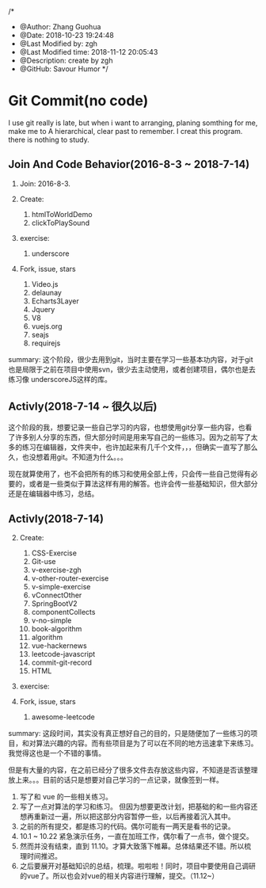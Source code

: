/*
* @Author: Zhang Guohua
* @Date:   2018-10-23 19:24:48
* @Last Modified by:   zgh
* @Last Modified time: 2018-11-12 20:05:43
* @Description: create by zgh
* @GitHub: Savour Humor
*/
# Git Commit(no code)
I use git really is late, but when i want to arranging, planing somthing for me, make me to A hierarchical, clear past to remember. I creat this program. there is nothing to study.

## Join And Code Behavior(2016-8-3 ~ 2018-7-14)
1. Join: 2016-8-3.
2. Create: 
    1. htmlToWorldDemo
    3. clickToPlaySound
3. exercise:
    1. underscore
   
4. Fork, issue, stars
    1. Video.js
    2. delaunay
    3. Echarts3Layer
    4. Jquery
    5. V8
    6. vuejs.org
    7. seajs
    8. requirejs

summary: 这个阶段，很少去用到git，当时主要在学习一些基本功内容，对于git也是局限于之前在项目中使用svn，很少去主动使用，或者创建项目，偶尔也是去练习像 underscoreJS这样的库。

## Activly(2018-7-14 ~ 很久以后)
这个阶段的我，想要记录一些自己学习的内容，也想使用git分享一些内容，也看了许多别人分享的东西，但大部分时间是用来写自己的一些练习。因为之前写了太多的练习在编辑器，文件夹中，也许加起来有几千个文件，，，但确实一直写了那么久，也没想着用git。不知道为什么。。。

现在就算使用了，也不会把所有的练习和使用全部上传，只会传一些自己觉得有必要的，或者是一些类似于算法这样有用的解答。也许会传一些基础知识，但大部分还是在编辑器中练习，总结。

## Activly(2018-7-14)
2. Create: 
    1. CSS-Exercise
    3. Git-use  
    4. v-exercise-zgh
    5. v-other-router-exercise
    6. v-simple-exercise
    7. vConnectOther
    8. SpringBootV2
    9. componentCollects 
    10. v-no-simple
    11. book-algorithm
    12. algorithm
    13. vue-hackernews
    14. leetcode-javascript
    15. commit-git-record  
    16. HTML
3. exercise:
   
4. Fork, issue, stars
    1. awesome-leetcode

summary: 这段时间，其实没有真正想好自己的目的，只是随便加了一些练习的项目，和对算法兴趣的内容。而有些项目是为了可以在不同的地方迅速拿下来练习。我觉得这也是一个不错的事情。

但是有大量的内容，在之前已经分了很多文件去存放这些内容，不知道是否该整理放上来。。。目前的话只是想要对自己学习的一点记录，就像签到一样。

1. 写了和 vue 的一些相关练习。
2. 写了一点对算法的学习和练习。 但因为想要更改计划，把基础的和一些内容还想再重新过一遍，所以把这部分内容暂停一些，以后再接着沉入其中。
3. 之前的所有提交，都是练习的代码。偶尔可能有一两天是看书的记录。
3. 10.1 ~ 10.22 紧急演示任务，一直在加班工作，偶尔看了一点书，做个提交。
3. 然而并没有结束，直到 11.10。才算大致落下帷幕。总体结果还不错。所以梳理时间推迟。
4. 之后要展开对基础知识的总结，梳理。啦啦啦！同时，项目中要使用自己调研的vue了。所以也会对vue的相关内容进行理解，提交。（11.12~）
